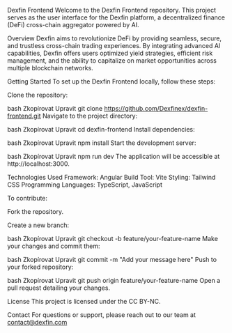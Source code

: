 Dexfin Frontend
Welcome to the Dexfin Frontend repository. This project serves as the user interface for the Dexfin platform, a decentralized finance (DeFi) cross-chain aggregator powered by AI.

Overview
Dexfin aims to revolutionize DeFi by providing seamless, secure, and trustless cross-chain trading experiences. By integrating advanced AI capabilities, Dexfin offers users optimized yield strategies, efficient risk management, and the ability to capitalize on market opportunities across multiple blockchain networks.

Getting Started
To set up the Dexfin Frontend locally, follow these steps:

Clone the repository:

bash
Zkopírovat
Upravit
git clone https://github.com/Dexfinex/dexfin-frontend.git
Navigate to the project directory:

bash
Zkopírovat
Upravit
cd dexfin-frontend
Install dependencies:

bash
Zkopírovat
Upravit
npm install
Start the development server:

bash
Zkopírovat
Upravit
npm run dev
The application will be accessible at http://localhost:3000.

Technologies Used
Framework: Angular
Build Tool: Vite
Styling: Tailwind CSS
Programming Languages: TypeScript, JavaScript


To contribute:

Fork the repository.

Create a new branch:

bash
Zkopírovat
Upravit
git checkout -b feature/your-feature-name
Make your changes and commit them:

bash
Zkopírovat
Upravit
git commit -m "Add your message here"
Push to your forked repository:

bash
Zkopírovat
Upravit
git push origin feature/your-feature-name
Open a pull request detailing your changes.

License
This project is licensed under the CC BY-NC. 

Contact
For questions or support, please reach out to our team at contact@dexfin.com
